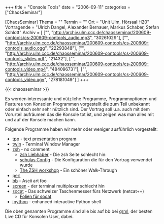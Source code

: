 +++
title = "Console Tools"
date = "2006-09-11"
categories = ["ChaosSeminar"]

[ChaosSeminar]
Thema = ""
Termin = ""
Ort = "Unit Ulm, Hörsaal H20"
Vortragende = "Ulrich Dangel, Alexander Bernauer, Markus Schaber, Stefan Schlott"
Archiv = [
	["", "http://archiv.ulm.ccc.de/chaosseminar/200609-contools/cs-200609-contools_audio.mp3", "30261029"],
	["", "http://archiv.ulm.ccc.de/chaosseminar/200609-contools/cs-200609-contools_audio.ogg", "22293848"],
	["", "http://archiv.ulm.ccc.de/chaosseminar/200609-contools/cs-200609-contools_slides.pdf", "21432"],
	["", "http://archiv.ulm.ccc.de/chaosseminar/200609-contools/cs-200609-contools_video.mp4", "484096731"],
	["", "http://archiv.ulm.ccc.de/chaosseminar/200609-contools/cs-200609-contools_video.ogv", "278181049"]
	]
+++

{{< chaosseminar >}}

Es werden interessante und nützliche Programme, Programmoptionen und
Features von Konsolen Programmen vorgestellt die zum Teil unbekannt oder
einfach sehr sehr nützlich sind.
Der Vortrag soll u.a. auch mit dem Vorurteil aufräumen das die Konsole
tot ist, und zeigen was man alles mit und auf der Konsole machen kann.

Folgende Programme haben wir mehr oder weniger ausführlich vorgestellt:

- [tpp](http://www.ngolde.de/tpp/) - text presentation program
- [twin](http://linuz.sns.it/~max/twin/) - Terminal Window Manager
- [zsh](http://zsh.org) - no comment
  - [zsh Liebhaber](http://www.michael-prokop.at/computer/tools_zsh_liebhaber.html) - Die zsh Seite schlecht hin
  - [schulas Config](http://spamt.net/config/) - Die Konfiguration die für den Vortrag verwendet wurde
  - [The ZSH workshop](http://www.acm.uiuc.edu/workshops/zsh/) - Ein schöner Walk-Through
- [perl](http://perl.org)
- [bb](http://aa-project.sourceforge.net/) - Ascii art foo
- [screen](http://www.gnu.org/software/screen/screen.html) - der terminal multiplexer schlecht hin
- [socat](http://www.dest-unreach.org/socat/) - Das schweizer Taschenmesser fürs Netzwerk (netcat++)
  - [Folien für socat](socat.tpp)
- [ipython](http://ipython.scipy.org/) - enhanced interactive Python shell

Die oben genannten Programme sind alle bis auf bb bei [grml](http://grml.org/), der besten Live CD für Konsolen User, dabei.
